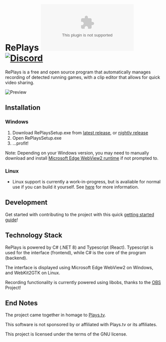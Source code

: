 # RePlays [![Downloads][download-badge]][download-link] [![Discord][discord-badge]][discord-link]

[download-badge]: https://img.shields.io/github/downloads/lulzsun/RePlays/latest/RePlaysSetup.exe
[download-link]: https://github.com/lulzsun/RePlays/releases/latest
[discord-badge]: https://img.shields.io/discord/654698116917886986?label=Discord&logo=discord
[discord-link]: https://discordapp.com/invite/Qj2BmZX

RePlays is a free and open source program that automatically manages recording of detected running games, with a clip editor that allows for quick video sharing.

![Preview](/Resources/preview.png)

## Installation

### Windows

1. Download RePlaysSetup.exe from [latest release](https://github.com/lulzsun/RePlays/releases/latest), or [nightly release](https://github.com/lulzsun/RePlays/releases/tag/nightly)
2. Open RePlaysSetup.exe
3. ...profit!

Note: Depending on your Windows version, you may need to manually download and install [Microsoft Edge WebView2 runtime](https://developer.microsoft.com/en-us/microsoft-edge/webview2/#download-section) if not prompted to.

### Linux

- Linux support is currently a work-in-progress, but is avaliable for normal use if you can build it yourself. See [here](https://github.com/lulzsun/RePlays/issues/162) for more information.

## Development

Get started with contributing to the project with this quick [getting started guide](https://github.com/lulzsun/RePlays/wiki/Development-Windows)!

## Technology Stack

RePlays is powered by C# (.NET 8) and Typescript (React). Typescript is used for the interface (frontend), while C# is the core of the program (backend).

The interface is displayed using Microsoft Edge WebView2 on Windows, and WebKit2GTK on Linux.

Recording functionality is currently powered using libobs, thanks to the [OBS](https://obsproject.com/) Project!

## End Notes

The project came together in homage to [Plays.tv](https://en.wikipedia.org/wiki/Plays.tv).

This software is not sponsored by or affiliated with Plays.tv or its affiliates.

This project is licensed under the terms of the GNU license.
